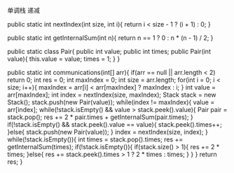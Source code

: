 

单调栈  递减

public static int nextIndex(int size, int i){
	return  i < size - 1 ? (i + 1) : 0;
}

public static int getInternalSum(int n){
	return n == 1 ? 0 :  n * (n - 1) / 2;
}

public static class Pair{
	public int value;
	public int times;
	public Pair(int value){
		this.value = value;
		times = 1;
	} 
}

public static int communications(int[] arr){
	if(arr == null || arr.length < 2)
		return 0;
	int res = 0;
	int maxIndex = 0;
	int size = arr.length;
	for(int i = 0; i < size; i++){
		maxIndex = arr[i] < arr[maxIndex] ? maxIndex : i;
	}
	int value = arr[maxIndex];
	int index = nextIndex(size, maxIndex);
	Stack<Pair> stack = new Stack<Pair>();
	stack.push(new Pair(value));
	while(index != maxIndex){
		value = arr[index];
		while(!stack.isEmpty() && value > stack.peek().value){
			Pair pair = stack.pop();
			res += 2 * pair.times + getInternalSum(pair.times);
		}
		if(!stack.isEmpty() && stack.peek().value == value){
			stack.peek().times++;
		}else{
			stack.push(new Pair(value));
		}
		index = nextIndex(size, index);
	}
	while(!stack.isEmpty()){
		int times = stack.pop().times;
		res += getInternalSum(times);
		if(!stack.isEmpty()){
			if(stack.size() > 1){
				res += 2 * times;
			}else{
				res += stack.peek().times > 1 ? 2 * times : times;
			}
		}
	}
	return res;
}
